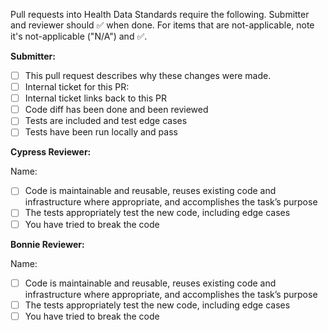 Pull requests into Health Data Standards require the following. Submitter and reviewer should :white_check_mark: when done. For items that are not-applicable, note it's not-applicable ("N/A") and :white_check_mark:.
 
**Submitter:**
- [ ] This pull request describes why these changes were made.
- [ ] Internal ticket for this PR:
- [ ] Internal ticket links back to this PR
- [ ] Code diff has been done and been reviewed
- [ ] Tests are included and test edge cases
- [ ] Tests have been run locally and pass
 
**Cypress Reviewer:**
 
Name:
- [ ] Code is maintainable and reusable, reuses existing code and infrastructure where appropriate, and accomplishes the task’s purpose
- [ ] The tests appropriately test the new code, including edge cases
- [ ] You have tried to break the code
 
**Bonnie Reviewer:**
 
Name:
- [ ] Code is maintainable and reusable, reuses existing code and infrastructure where appropriate, and accomplishes the task’s purpose
- [ ] The tests appropriately test the new code, including edge cases
- [ ] You have tried to break the code
